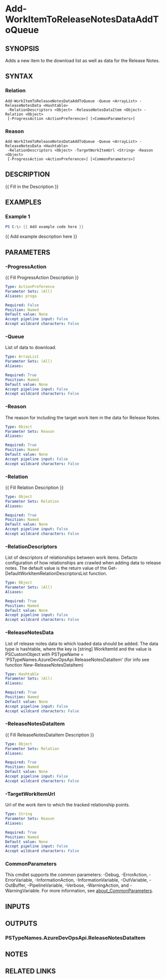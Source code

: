 ﻿---
external help file: AzureDevOpsApi-help.xml
Module Name: AzureDevOpsApi
online version:
schema: 2.0.0
---

# Add-WorkItemToReleaseNotesDataAddToQueue

## SYNOPSIS
Adds a new item to the download list as well as data for the Release Notes.

## SYNTAX

### Relation
```
Add-WorkItemToReleaseNotesDataAddToQueue -Queue <ArrayList> -ReleaseNotesData <Hashtable>
 -RelationDescriptors <Object> -ReleaseNotesDataItem <Object> -Relation <Object>
 [-ProgressAction <ActionPreference>] [<CommonParameters>]
```

### Reason
```
Add-WorkItemToReleaseNotesDataAddToQueue -Queue <ArrayList> -ReleaseNotesData <Hashtable>
 -RelationDescriptors <Object> -TargetWorkItemUrl <String> -Reason <Object>
 [-ProgressAction <ActionPreference>] [<CommonParameters>]
```

## DESCRIPTION
{{ Fill in the Description }}

## EXAMPLES

### Example 1
```powershell
PS C:\> {{ Add example code here }}
```

{{ Add example description here }}

## PARAMETERS

### -ProgressAction
{{ Fill ProgressAction Description }}

```yaml
Type: ActionPreference
Parameter Sets: (All)
Aliases: proga

Required: False
Position: Named
Default value: None
Accept pipeline input: False
Accept wildcard characters: False
```

### -Queue
List of data to download.

```yaml
Type: ArrayList
Parameter Sets: (All)
Aliases:

Required: True
Position: Named
Default value: None
Accept pipeline input: False
Accept wildcard characters: False
```

### -Reason
The reason for including the target work item in the data for Release Notes.

```yaml
Type: Object
Parameter Sets: Reason
Aliases:

Required: True
Position: Named
Default value: None
Accept pipeline input: False
Accept wildcard characters: False
```

### -Relation
{{ Fill Relation Description }}

```yaml
Type: Object
Parameter Sets: Relation
Aliases:

Required: True
Position: Named
Default value: None
Accept pipeline input: False
Accept wildcard characters: False
```

### -RelationDescriptors
List of descriptors of relationships between work items.
Defacto configuration of how relationships are crawled when adding data to release notes.
The default value is the return value of the Get-DefaultWorkItemRelationDescriptorsList function.

```yaml
Type: Object
Parameter Sets: (All)
Aliases:

Required: True
Position: Named
Default value: None
Accept pipeline input: False
Accept wildcard characters: False
```

### -ReleaseNotesData
List of release notes data to which loaded data should be added.
The data type is hashtable, where the key is \[string\] WorkItemId and the
value is PSCustomObject with PSTypeName = 'PSTypeNames.AzureDevOpsApi.ReleaseNotesDataItem'
(for info see function New-ReleaseNotesDataItem)

```yaml
Type: Hashtable
Parameter Sets: (All)
Aliases:

Required: True
Position: Named
Default value: None
Accept pipeline input: False
Accept wildcard characters: False
```

### -ReleaseNotesDataItem
{{ Fill ReleaseNotesDataItem Description }}

```yaml
Type: Object
Parameter Sets: Relation
Aliases:

Required: True
Position: Named
Default value: None
Accept pipeline input: False
Accept wildcard characters: False
```

### -TargetWorkItemUrl
Url of the work item to which the tracked relationship points.

```yaml
Type: String
Parameter Sets: Reason
Aliases:

Required: True
Position: Named
Default value: None
Accept pipeline input: False
Accept wildcard characters: False
```

### CommonParameters
This cmdlet supports the common parameters: -Debug, -ErrorAction, -ErrorVariable, -InformationAction, -InformationVariable, -OutVariable, -OutBuffer, -PipelineVariable, -Verbose, -WarningAction, and -WarningVariable. For more information, see [about_CommonParameters](http://go.microsoft.com/fwlink/?LinkID=113216).

## INPUTS

## OUTPUTS

### PSTypeNames.AzureDevOpsApi.ReleaseNotesDataItem
## NOTES

## RELATED LINKS
